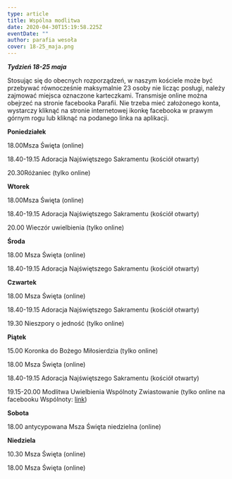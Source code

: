 ```yaml
---
type: article
title: Wspólna modlitwa
date: 2020-04-30T15:19:58.225Z
eventDate: ""
author: parafia wesoła
cover: 18-25_maja.png
---
```

<!--StartFragment-->

***Tydzień 18-25 maja***

Stosując się do obecnych rozporządzeń, w naszym kościele może być przebywać równocześnie maksymalnie 23 osoby nie licząc posługi, należy zajmować miejsca oznaczone karteczkami. Transmisje online można obejrzeć na stronie facebooka Parafii. Nie trzeba mieć założonego konta, wystarczy kliknąć na stronie internetowej ikonkę facebooka w prawym górnym rogu lub kliknąć na podanego linka na aplikacji.

**Poniedziałek**

18.00Msza Święta (online)

18.40-19.15 Adoracja Najświętszego Sakramentu (kościół otwarty)

20.30Różaniec (tylko online)

**Wtorek**

18.00Msza Święta (online)

18.40-19.15 Adoracja Najświętszego Sakramentu (kościół otwarty)

20.00 Wieczór uwielbienia (tylko online)

**Środa**

18.00 Msza Święta (online)

18.40-19.15 Adoracja Najświętszego Sakramentu (kościół otwarty)

**Czwartek**

18.00 Msza Święta (online)

18.40-19.15 Adoracja Najświętszego Sakramentu (kościół otwarty)

19.30 Nieszpory o jedność (tylko online)

**Piątek**

15.00 Koronka do Bożego Miłosierdzia (tylko online)

18.00 Msza Święta (online)

18.40-19.15 Adoracja Najświętszego Sakramentu (kościół otwarty)

19.15-20.00 Modlitwa Uwielbienia Wspólnoty Zwiastowanie (tylko online na facebooku Wspólnoty: [](https://www.facebook.com/zwiastowaniewesola/)[link](https://www.facebook.com/zwiastowaniewesola/))

**Sobota**

18.00 antycypowana Msza Święta niedzielna (online)

**Niedziela**

10.30 Msza Święta (online)

18.00 Msza Święta (online)

<!--EndFragment-->